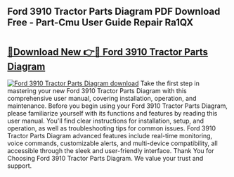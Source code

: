 ## Ford 3910 Tractor Parts Diagram PDF Download Free - Part-Cmu User Guide Repair Ra1QX

# <h2><a href="http://dflwta5.blite.top/?on=Ford+3910+Tractor+Parts+Diagram">🔗Download New 👉🔴 Ford 3910 Tractor Parts Diagram</a></h2>

[![Ford 3910 Tractor Parts Diagram download](https://i.imgur.com/lujVjoI.png)](http://dflwta5.blite.top/?on=Ford+3910+Tractor+Parts+Diagram)
Take the first step in mastering your new Ford 3910 Tractor Parts Diagram with this comprehensive user manual, covering installation, operation, and maintenance. Before you begin using your Ford 3910 Tractor Parts Diagram, please familiarize yourself with its functions and features by reading this user manual. You'll find clear instructions for installation, setup, and operation, as well as troubleshooting tips for common issues. Ford 3910 Tractor Parts Diagram advanced features include real-time monitoring, voice commands, customizable alerts, and multi-device compatibility, all accessible through the sleek and user-friendly interface. Thank You for Choosing Ford 3910 Tractor Parts Diagram. We value your trust and support.
